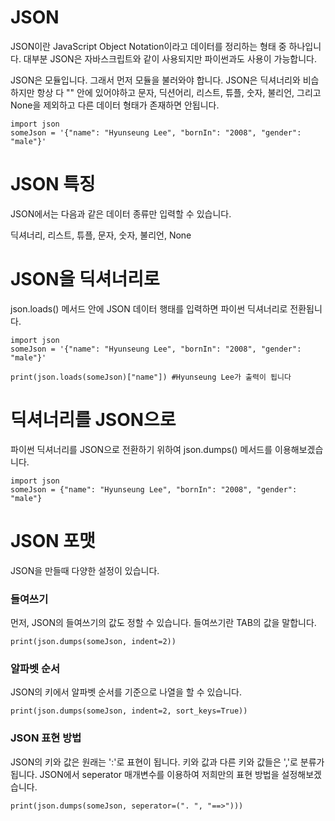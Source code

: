 # JSON
JSON이란 JavaScript Object Notation이라고 데이터를 정리하는 형태 중 하나입니다. 대부분 JSON은 자바스크립트와 같이 사용되지만 파이썬과도 사용이 가능합니다.

JSON은 모듈입니다. 그래서 먼저 모듈을 불러와야 합니다. JSON은 딕셔너리와 비습하지만 항상 다 "" 안에 있어야하고 문자, 딕션어리, 리스트, 튜플, 숫자, 불리언, 그리고 None을 제외하고 다른 데이터 형태가 존재하면 안됩니다.

```
import json
someJson = '{"name": "Hyunseung Lee", "bornIn": "2008", "gender": "male"}'
```

# JSON 특징
JSON에서는 다음과 같은 데이터 종류만 입력할 수 있습니다.

딕셔너리, 리스트, 튜플, 문자, 숫자, 불리언, None

# JSON을 딕셔너리로
json.loads() 메서드 안에 JSON 데이터 행태를 입력하면 파이썬 딕셔너리로 전환됩니다.

```
import json
someJson = '{"name": "Hyunseung Lee", "bornIn": "2008", "gender": "male"}'

print(json.loads(someJson)["name"]) #Hyunseung Lee가 출력이 됩니다
```

# 딕셔너리를 JSON으로
파이썬 딕셔너리를 JSON으로 전환하기 위하여 json.dumps() 메서드를 이용해보겠습니다.

```
import json
someJson = {"name": "Hyunseung Lee", "bornIn": "2008", "gender": "male"}
```

# JSON 포맷
JSON을 만들때 다양한 설정이 있습니다.

### 들여쓰기
먼저, JSON의 들여쓰기의 값도 정할 수 있습니다. 들여쓰기란 TAB의 값을 말합니다.

```
print(json.dumps(someJson, indent=2))
```

### 알파벳 순서
JSON의 키에서 알파벳 순서를 기준으로 나열을 할 수 있습니다.

```
print(json.dumps(someJson, indent=2, sort_keys=True))
```

### JSON 표현 방법
JSON의 키와 값은 원래는 ':'로 표현이 됩니다. 키와 값과 다른 키와 값들은 ','로 분류가 됩니다. JSON에서 seperator 매개변수를 이용하여 저희만의 표현 방법을 설정해보겠습니다.

```
print(json.dumps(someJson, seperator=(". ", "==>")))
```
